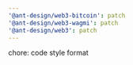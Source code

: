 ```yaml
---
'@ant-design/web3-bitcoin': patch
'@ant-design/web3-wagmi': patch
'@ant-design/web3': patch
---
```


chore: code style format
